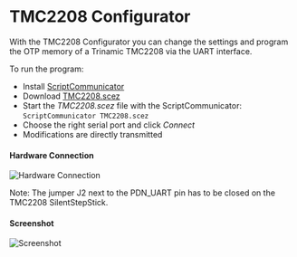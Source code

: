 # TMC2208 Configurator

With the TMC2208 Configurator you can change the settings and program the OTP memory of a Trinamic TMC2208 via the UART interface.

To run the program:
* Install [ScriptCommunicator](https://sourceforge.net/projects/scriptcommunicator/)
* Download [TMC2208.scez](https://github.com/watterott/SilentStepStick/raw/master/software/ScriptCommunicator/TMC2208.scez)
* Start the *TMC2208.scez* file with the ScriptCommunicator: ```ScriptCommunicator TMC2208.scez```
* Choose the right serial port and click *Connect*
* Modifications are directly transmitted


#### Hardware Connection

![Hardware Connection](https://github.com/watterott/SilentStepStick/raw/master/software/ScriptCommunicator/hw_connection.png)

Note: The jumper J2 next to the PDN_UART pin has to be closed on the TMC2208 SilentStepStick.

#### Screenshot

![Screenshot](https://github.com/watterott/SilentStepStick/raw/master/software/ScriptCommunicator/screenshot.png)
